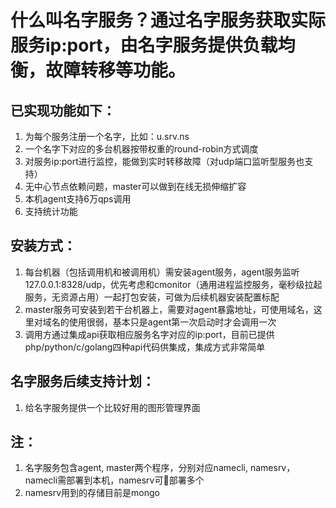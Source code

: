 # 什么叫名字服务？通过名字服务获取实际服务ip:port，由名字服务提供负载均衡，故障转移等功能。

## 已实现功能如下：
1. 为每个服务注册一个名字，比如：u.srv.ns
2. 一个名字下对应的多台机器按带权重的round-robin方式调度
3. 对服务ip:port进行监控，能做到实时转移故障（对udp端口监听型服务也支持）
4. 无中心节点依赖问题，master可以做到在线无损伸缩扩容
5. 本机agent支持6万qps调用
6. 支持统计功能

## 安装方式：
1. 每台机器（包括调用机和被调用机）需安装agent服务，agent服务监听127.0.0.1:8328/udp，优先考虑和cmonitor（通用进程监控服务，毫秒级拉起服务，无资源占用）一起打包安装，可做为后续机器安装配置标配
2. master服务可安装到若干台机器上，需要对agent暴露地址，可使用域名，这里对域名的使用很弱，基本只是agent第一次启动时才会调用一次
3. 调用方通过集成api获取相应服务名字对应的ip:port，目前已提供php/python/c/golang四种api代码供集成，集成方式非常简单

## 名字服务后续支持计划：
1. 给名字服务提供一个比较好用的图形管理界面

## 注：
1. 名字服务包含agent, master两个程序，分别对应namecli, namesrv，namecli需部署到本机，namesrv可部署多个
2. namesrv用到的存储目前是mongo
